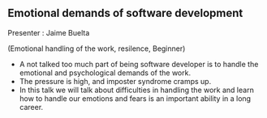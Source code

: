 ## Emotional demands of software development	

Presenter : Jaime Buelta

(Emotional handling of the work, resilence, Beginner)

* A not talked too much part of being software developer is to handle the emotional and psychological demands of the work. 
* The pressure is high, and imposter syndrome cramps up. 
* In this talk we will talk about difficulties in handling the work and learn how to handle our emotions and fears is an important ability in a long career.	



